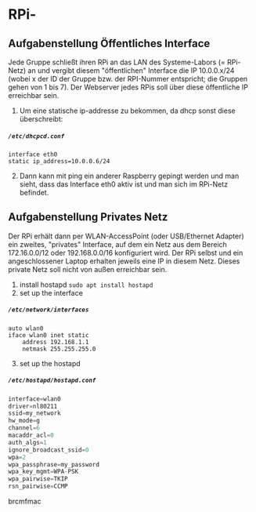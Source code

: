 # RPi-

## Aufgabenstellung Öffentliches Interface
Jede Gruppe schließt ihren RPi an das LAN des Systeme-Labors (= RPi-Netz) an und vergibt diesem "öffentlichen" Interface die IP 10.0.0.x/24 (wobei x der ID der Gruppe bzw. der RPI-Nummer entspricht; die Gruppen gehen von 1 bis 7). Der Webserver jedes RPis soll über diese öffentliche IP erreichbar sein.

1. Um eine statische ip-addresse zu bekommen, da dhcp sonst diese überschreibt:

<h5 a><strong><code>/etc/dhcpcd.conf</code></strong></h5>

```
interface eth0
static ip_address=10.0.0.6/24
```

2. Dann kann mit ping ein anderer Raspberry gepingt werden und man sieht, dass das Interface eth0 aktiv ist und man sich im RPi-Netz befindet.

## Aufgabenstellung Privates Netz
Der RPi erhält dann per WLAN-AccessPoint (oder USB/Ethernet Adapter) ein zweites, "privates" Interface, auf dem ein Netz aus dem Bereich 172.16.0.0/12 oder 192.168.0.0/16 konfiguriert wird.
Der RPi selbst und ein angeschlossener Laptop erhalten jeweils eine IP in diesem Netz. Dieses private Netz soll nicht von außen erreichbar sein.

1. install hostapd `sudo apt install hostapd`
2. set up the interface 

<h5 a><strong><code>/etc/network/interfaces</code></strong></h5>

```
auto wlan0
iface wlan0 inet static
    address 192.168.1.1
    netmask 255.255.255.0
```

3. set up the hostapd

<h5 a><strong><code>/etc/hostapd/hostapd.conf</code></strong></h5>

```py
interface=wlan0
driver=nl80211 
ssid=my_network
hw_mode=g
channel=6
macaddr_acl=0
auth_algs=1
ignore_broadcast_ssid=0
wpa=2
wpa_passphrase=my_password
wpa_key_mgmt=WPA-PSK
wpa_pairwise=TKIP
rsn_pairwise=CCMP   
```

brcmfmac